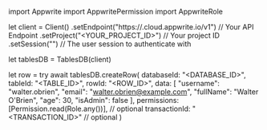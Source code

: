 import Appwrite
import AppwritePermission
import AppwriteRole

let client = Client()
    .setEndpoint("https://<REGION>.cloud.appwrite.io/v1") // Your API Endpoint
    .setProject("<YOUR_PROJECT_ID>") // Your project ID
    .setSession("") // The user session to authenticate with

let tablesDB = TablesDB(client)

let row = try await tablesDB.createRow(
    databaseId: "<DATABASE_ID>",
    tableId: "<TABLE_ID>",
    rowId: "<ROW_ID>",
    data: [
        "username": "walter.obrien",
        "email": "walter.obrien@example.com",
        "fullName": "Walter O'Brien",
        "age": 30,
        "isAdmin": false
    ],
    permissions: [Permission.read(Role.any())], // optional
    transactionId: "<TRANSACTION_ID>" // optional
)

